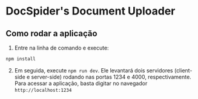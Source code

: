 # DocSpider's Document Uploader

## Como rodar a aplicação

1. Entre na linha de comando e execute:

```bash
npm install
```

2. Em seguida, execute `npm run dev`. Ele levantará dois servidores (client-side e server-side) rodando nas portas 1234 e 4000, respectivamente. Para acessar a aplicação, basta digitar no navegador `http://localhost:1234`
